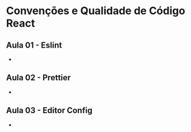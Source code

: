 # Convenções e Qualidade de Código React

## Aula 01 - Eslint
* [](#)

## Aula 02 - Prettier
* [](#)

## Aula 03 - Editor Config
* [](#)

